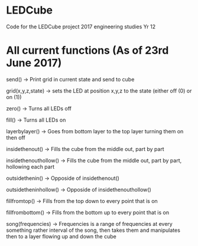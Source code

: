 # LEDCube
Code for the LEDCube project 2017 engineering studies Yr 12

# All current functions (As of 23rd June 2017)

send() -> Print grid in current state and send to cube

grid(x,y,z,state) -> sets the LED at position x,y,z to the state (either off (0) or on (1))

zero() -> Turns all LEDs off

fill() -> Turns all LEDs on

layerbylayer() -> Goes from bottom layer to the top layer turning them on then off

insidethenout() -> Fills the cube from the middle out, part by part

insidethenouthollow() -> Fills the cube from the middle out, part by part, hollowing each part

outsidethenin() -> Opposide of insidethenout()

outsidetheninhollow() -> Opposide of insidethenouthollow()

fillfromtop() -> Fills from the top down to every point that is on

fillfrombottom() -> Fills from the bottom up to every point that is on

song(frequencies) -> Frequencies is a range of frequencies at every something rather interval of the song, then takes them and manipulates then to a layer flowing up and down the cube
